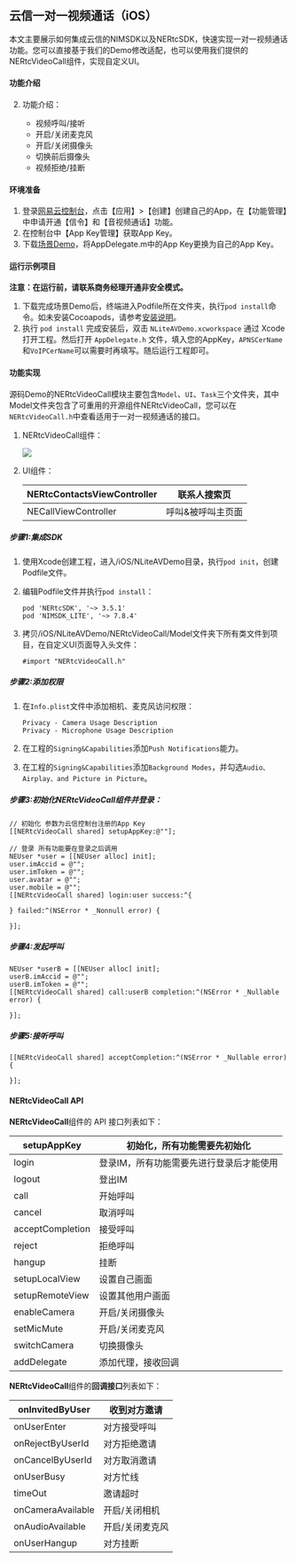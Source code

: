 ## 云信一对一视频通话（iOS）

本文主要展示如何集成云信的NIMSDK以及NERtcSDK，快速实现一对一视频通话功能。您可以直接基于我们的Demo修改适配，也可以使用我们提供的NERtcVideoCall组件，实现自定义UI。

#### 功能介绍

2. 功能介绍：

   - 视频呼叫/接听
   - 开启/关闭麦克风
   - 开启/关闭摄像头
   - 切换前后摄像头
   - 视频拒绝/挂断

#### 环境准备

1. 登录[网易云控制台](https://app.yunxin.163.com/index?clueFrom=nim&from=nim#/)，点击【应用】>【创建】创建自己的App，在【功能管理】中申请开通【信令】和【音视频通话】功能。
2. 在控制台中【App Key管理】获取App Key。
3. 下载[场景Demo]()，将AppDelegate.m中的App Key更换为自己的App Key。

#### 运行示例项目

**注意：在运行前，请联系商务经理开通非安全模式。**

1. 下载完成场景Demo后，终端进入Podfile所在文件夹，执行`pod install`命令。如未安装Cocoapods，请参考[安装说明](https://guides.cocoapods.org/using/getting-started.html#getting-started)。
2. 执行 `pod install` 完成安装后，双击 `NLiteAVDemo.xcworkspace` 通过 Xcode 打开工程。然后打开 `AppDelegate.h` 文件，填入您的AppKey，`APNSCerName`和`VoIPCerName`可以需要时再填写。随后运行工程即可。

#### 功能实现

源码Demo的NERtcVideoCall模块主要包含`Model`、`UI`、`Task`三个文件夹，其中Model文件夹包含了可重用的开源组件NERtcVideoCall，您可以在`NERtcVideoCall.h`中查看适用于一对一视频通话的接口。

1. NERtcVideoCall组件：

   ![](https://github.com/netease-im/NEVideoCall-1to1/blob/feature/feature_iOS/iOS/NLiteAVDemo/Images/image-20200902204955182.png)

2. UI组件：

   | NERtcContactsViewController | 联系人搜索页      |
   | --------------------------- | ----------------- |
   | NECallViewController        | 呼叫&被呼叫主页面 |

##### 步骤1:集成SDK

1. 使用Xcode创建工程，进入/iOS/NLiteAVDemo目录，执行`pod init`，创建Podfile文件。

2. 编辑Podfile文件并执行`pod install`：

   ```objc
   pod 'NERtcSDK', '~> 3.5.1'
   pod 'NIMSDK_LITE', '~> 7.8.4'
   ```

   

3. 拷贝/iOS/NLiteAVDemo/NERtcVideoCall/Model文件夹下所有类文件到项目，在自定义UI页面导入头文件：

   ```objc
   #import "NERtcVideoCall.h"
   ```

##### 步骤2:添加权限

1. 在`Info.plist`文件中添加相机、麦克风访问权限：

   ```
   Privacy - Camera Usage Description
   Privacy - Microphone Usage Description
   ```

2. 在工程的`Signing&Capabilities`添加`Push Notifications`能力。

3. 在工程的`Signing&Capabilities`添加`Background Modes`，并勾选`Audio、Airplay、and Picture in Picture`。

##### 步骤3:初始化NERtcVideoCall组件并登录：

```objc
// 初始化 参数为云信控制台注册的App Key
[[NERtcVideoCall shared] setupAppKey:@""];

// 登录 所有功能要在登录之后调用
NEUser *user = [[NEUser alloc] init];
user.imAccid = @"";
user.imToken = @"";
user.avatar = @"";
user.mobile = @"";
[[NERtcVideoCall shared] login:user success:^{

} failed:^(NSError * _Nonnull error) {

}];
```

##### 步骤4:发起呼叫

```objc
NEUser *userB = [[NEUser alloc] init];
userB.imAccid = @"";
userB.imToken = @"";
[[NERtcVideoCall shared] call:userB completion:^(NSError * _Nullable error) {

}];
```

##### 步骤5:接听呼叫

```
[[NERtcVideoCall shared] acceptCompletion:^(NSError * _Nullable error) {

}];
```

#### NERtcVideoCall API

**NERtcVideoCall**组件的 API 接口列表如下：

| setupAppKey      | 初始化，所有功能需要先初始化             |
| ---------------- | ---------------------------------------- |
| login            | 登录IM，所有功能需要先进行登录后才能使用 |
| logout           | 登出IM                                   |
| call             | 开始呼叫                                 |
| cancel           | 取消呼叫                                 |
| acceptCompletion | 接受呼叫                                 |
| reject           | 拒绝呼叫                                 |
| hangup           | 挂断                                     |
| setupLocalView   | 设置自己画面                             |
| setupRemoteView  | 设置其他用户画面                         |
| enableCamera     | 开启/关闭摄像头                          |
| setMicMute       | 开启/关闭麦克风                          |
| switchCamera     | 切换摄像头                               |
| addDelegate      | 添加代理，接收回调                       |

**NERtcVideoCall**组件的**回调接口**列表如下：

| onInvitedByUser   | 收到对方邀请    |
| ----------------- | --------------- |
| onUserEnter       | 对方接受呼叫    |
| onRejectByUserId  | 对方拒绝邀请    |
| onCancelByUserId  | 对方取消邀请    |
| onUserBusy        | 对方忙线        |
| timeOut           | 邀请超时        |
| onCameraAvailable | 开启/关闭相机   |
| onAudioAvailable  | 开启/关闭麦克风 |
| onUserHangup      | 对方挂断        |





